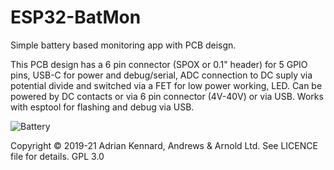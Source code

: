 # ESP32-BatMon

Simple battery based monitoring app with PCB deisgn.

This PCB design has a 6 pin connector (SPOX or 0.1" header) for 5 GPIO pins, USB-C for power and debug/serial, ADC connection to DC suply via potential divide and switched via a FET for low power working, LED. Can be powered by DC contacts or via 6 pin connector (4V-40V) or via USB. Works with esptool for flashing and debug via USB.

![Battery](https://user-images.githubusercontent.com/996983/119488601-a9e11300-bd52-11eb-8f39-9f28214a056b.png)

Copyright © 2019-21 Adrian Kennard, Andrews & Arnold Ltd. See LICENCE file for details. GPL 3.0
